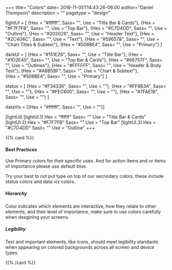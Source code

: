 +++
title= "Colors"
date= 2018-11-05T14:43:26-06:00
author="Daniel Thompson"
description = ""
pagetype = "design"




fightUI = [
{Hex = "#ffffff", Sass= "", Use = "Title Bar & Cards"}, 
{Hex = "#F7F7FB", Sass= "", Use = "Top Bar"}, 
{Hex = "#C7D4DD", Sass= "", Use = "Outline"},
{Hex = "#202028", Sass= "", Use = "Header Text"}, 
{Hex = "#2C404C", Sass= "", Use = "Text"}, 
{Hex = "#596578", Sass= "", Use = "Chart Titles & Subtext"}, 
{Hex = "#508BE4", Sass= "", Use = "Primary"}
]

darkUI = [
{Hex = "#151E26", Sass= "", Use = "Title Bar"}, 
{Hex = "#1D2E40", Sass= "", Use = "Top Bar & Cards"}, 
{Hex = "#66757F", Sass= "", Use = "Outlines"},
{Hex = "#FFFFFF", Sass= "", Use = "Header & Body Text"}, 
{Hex = "#A8B5BF", Sass= "", Use = "Chart & Subtext"},  
{Hex = "#508BE4", Sass= "", Use = "Primary"}
]

status  = [
{Hex = "#F34336", Sass= "", Use = ""},
{Hex = "#FF8B3A", Sass= "", Use = ""},
{Hex = "#FEC600", Sass= "", Use = ""},
{Hex = "#7FAE1B", Sass= "", Use = ""}
]
 

dataVis = [{Hex = "#ffffff", Sass= "", Use = ""}]

[lightUI]
    [lightUI.1]
        Hex = "ffffff"
        Sass= ""
        Use = "Title Bar & Cards"
    [lightUI.2]
        Hex = "#F7F7FB"
        Sass= ""
        Use = "Top Bar"
    [lightUI.3]
        Hex = "#C7D4DD"
        Sass= ""
        Use = "Outline"
+++


{{% card %}}
#### Best Practices 

Use Primary colors for their specific uses. And for action items and or items of importance please use default blue.

Try your best to not put type on top of our secnodary colors, these include status colors and data viz colors. 

##### Hierarchy

Color indicates which elements are interactive, how they relate to other elements, and their level of importance, make sure to use colors carefully when desgining your screens.

##### Legibility

Text and important elements, like icons, should meet legibility standards when appearing on colored backgrounds across all screen and device types.

{{% /card %}}